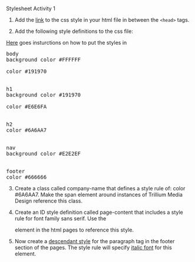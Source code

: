 Stylesheet Activity 1

1. Add the [link](https://www.w3schools.com/css/css_howto.asp) to the css style in your html file in between the `<head>` tags. 

2. Add the following style definitions to the css file:

[Here](https://www.w3schools.com/css/css_syntax.asp) goes insturctions on how to put the styles in
<pre>
body 
background color #FFFFFF
      
color #191970 


h1  
background color #191970
    
color #E6E6FA


h2 
color #6A6AA7


nav
background color #E2E2EF


footer 
color #666666
</pre>

3. Create a class called company-name that defines a style rule of: color #6A6AA7.
   Make the span element around instances of Trillium Media Design reference this class.


4. Create an ID style definition called page-content that includes a style rule for font family sans serif.
     Use the <div> element in the html pages to reference this style.

5. Now create a [descendant style](https://www.w3schools.com/css/css_combinators.asp) for the paragraph tag in the footer section of the pages. The style rule will specify [italic font](https://www.w3schools.com/cssref/pr_font_font-style.asp) for this element.






